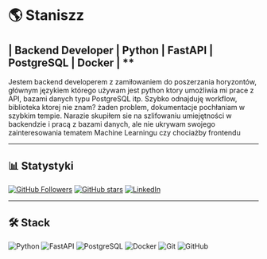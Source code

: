 # 🌎 Staniszz  
## | Backend Developer | Python  | FastAPI  | PostgreSQL  | Docker | **

Jestem backend developerem z zamiłowaniem do poszerzania horyzontów, głównym językiem którego używam jest python ktory umożliwia mi prace z API, bazami danych typu PostgreSQL itp.
Szybko odnajduję workflow, biblioteka ktorej nie znam? żaden problem, dokumentacje pochłaniam w szybkim tempie. Narazie skupiłem sie na szlifowaniu umiejętności w backendzie i pracą
z bazami danych, ale nie ukrywam swojego zainteresowania tematem Machine Learningu czy chociażby frontendu

---

## 📊 Statystyki
[![GitHub Followers](https://img.shields.io/github/followers/Staniszzz?label=Follow&style=social)](https://github.com/Staniszzz)
[![GitHub stars](https://img.shields.io/github/stars/Staniszzz?style=social)](https://github.com/Staniszzz)
[![LinkedIn](https://img.shields.io/badge/LinkedIn-Connect-blue?style=flat-square&logo=linkedin)](https://linkedin.com/in/TWOJ_PROFIL)

---

## 🛠 Stack

![Python](https://img.shields.io/badge/-Python-333?style=flat-square&logo=python)
![FastAPI](https://img.shields.io/badge/-FastAPI-333?style=flat-square&logo=fastapi)
![PostgreSQL](https://img.shields.io/badge/-PostgreSQL-333?style=flat-square&logo=postgresql)
![Docker](https://img.shields.io/badge/-Docker-333?style=flat-square&logo=docker)
![Git](https://img.shields.io/badge/-Git-333?style=flat-square&logo=git)
![GitHub](https://img.shields.io/badge/-GitHub-333?style=flat-square&logo=github)
